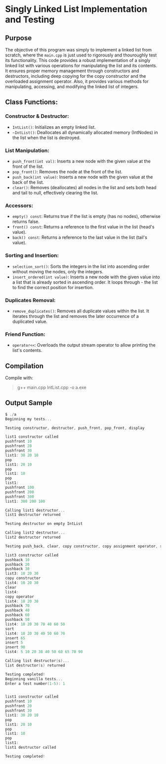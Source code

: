 # Singly Linked List Implementation and Testing

## Purpose
The objective of this program was simply to implement a linked list from scratch, where the `main.cpp` is just used to rigorously and thouroughly test its functionality. This code provides a robust implementation of a singly linked list with various operations for manipulating the list and its contents. It ensures proper memory management through constructors and destructors, including deep copying for the copy constructor and the overloaded assignment operator. Also, it provides various methods for manipulating, accessing, and modifying the linked list of integers.

## Class Functions:

### Constructor & Destructor:

- `IntList()`: Initializes an empty linked list.
- `~IntList()`: Deallocates all dynamically allocated memory (IntNodes) in the list when the list is destroyed.

### List Manipulation:

- `push_front(int val)`: Inserts a new node with the given value at the front of the list.
- `pop_front()`: Removes the node at the front of the list.
- `push_back(int value)`: Inserts a new node with the given value at the back of the list.
- `clear()`: Removes (deallocates) all nodes in the list and sets both head and tail to null, effectively clearing the list.

### Accessors:

- `empty() const`: Returns true if the list is empty (has no nodes), otherwise returns false.
- `front() const`: Returns a reference to the first value in the list (head's value).
- `back() const`: Returns a reference to the last value in the list (tail's value).

### Sorting and Insertion:

- `selection_sort()`: Sorts the integers in the list into ascending order without moving the nodes, only the integers.
- `insert_ordered(int value)`: Inserts a new node with the given value into a list that is already sorted in ascending order. It loops through - the list to find the correct position for insertion.

### Duplicates Removal:

- `remove_duplicates()`: Removes all duplicate values within the list. It iterates through the list and removes the later occurrence of a duplicated value.

### Friend Function:

- `operator<<`: Overloads the output stream operator to allow printing the list's contents.

## Compilation
Compile with:
>   g++ main.cpp IntList.cpp -o a.exe

## Output Sample
```c
$ ./a
Beginning my tests...

Testing constructor, destructor, push_front, pop_front, display

list1 constructor called
pushfront 10
pushfront 20
pushfront 30
list1: 30 20 10
pop
list1: 20 10
pop
list1: 10
pop
list1:
pushfront 100
pushfront 200
pushfront 300
list1: 300 200 100

Calling list1 destructor...
list1 destructor returned

Testing destructor on empty IntList

Calling list2 destructor...
list2 destructor returned

Testing push_back, clear, copy constructor, copy assignment operator, selection_sort, insert_ordered

list3 constructor called
pushback 10
pushback 20
pushback 30
list3: 10 20 30
copy constructor
list4: 10 20 30
clear
list4:
copy operator
list4: 10 20 30
pushback 70
pushback 40
pushback 60
pushback 50
list4: 10 20 30 70 40 60 50
sort
list4: 10 20 30 40 50 60 70
insert 65
insert 5
insert 90
list4: 5 10 20 30 40 50 60 65 70 90

Calling list destructor(s)...
list destructor(s) returned

Testing completed!
Beginning vanilla tests...
Enter a test number(1-5): 1


list1 constructor called
pushfront 10
pushfront 20
pushfront 30
list1: 30 20 10
pop
list1: 20 10
pop
list1: 10
pop
list1:
list1 destructor called

Testing completed!
```